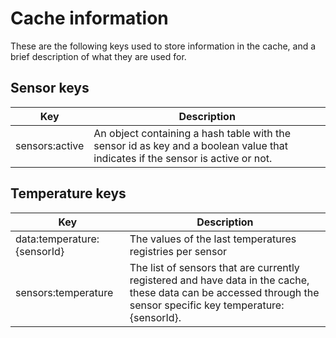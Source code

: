 # Cache information

These are the following keys used to store information in the cache, and
a brief description of what they are used for.

## Sensor keys

| Key             | Description                                                                |
| ----------------- | ------------------------------------------------------------------ |
| sensors:active | An object containing a hash table with the sensor id as key and a boolean value that indicates if the sensor is active or not. |
## Temperature keys

| Key             | Description                                                                |
| ----------------- | ------------------------------------------------------------------ |
| data:temperature:{sensorId} | The values of the last temperatures registries per sensor |
| sensors:temperature | The list of sensors that are currently registered and have data in the cache, these data can be accessed through the sensor specific key temperature:{sensorId}. |

